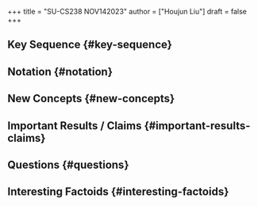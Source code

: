 +++
title = "SU-CS238 NOV142023"
author = ["Houjun Liu"]
draft = false
+++

## Key Sequence {#key-sequence}


## Notation {#notation}


## New Concepts {#new-concepts}


## Important Results / Claims {#important-results-claims}


## Questions {#questions}


## Interesting Factoids {#interesting-factoids}
